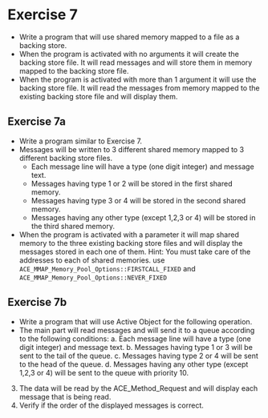 # Exercise 7

* Write a program that will use shared memory mapped to a file as a backing store.
* When the program is activated with no arguments it will create the backing store file.
    It will read messages and will store them in memory mapped to the backing store file.
* When the program is activated with more than 1 argument it will use the backing store file.
    It will read the messages from memory mapped to the existing backing store file and will display them.

## Exercise 7a
* Write a program similar to Exercise 7.
* Messages will be written to 3 different shared memory mapped to 3 different backing store files.
    * Each message line will have a type (one digit integer) and message text.
    * Messages having type 1 or 2 will be stored in the first shared memory.
    * Messages having type 3 or 4 will be stored in the second shared memory.
    * Messages having any other type (except 1,2,3 or 4) will be stored in the third shared memory.
* When the program is activated with a parameter it will map shared memory to the three existing backing
    store files and will display the messages stored in each one of them.
Hint: You must take care of the addresses to each of shared memories.
    use `ACE_MMAP_Memory_Pool_Options::FIRSTCALL_FIXED`
    and `ACE_MMAP_Memory_Pool_Options::NEVER_FIXED`

## Exercise 7b
* Write a program that will use Active Object for the following operation.
* The main part will read messages and will send it to a queue according to the following conditions:
    a. Each message line will have a type (one digit integer) and message text.
    b. Messages having type 1 or 3 will be sent to the tail of the queue.
    c. Messages having type 2 or 4 will be sent to the head of the queue.
    d. Messages having any other type (except 1,2,3 or 4) will be sent to the queue with priority 10.
3. The data will be read by the ACE_Method_Request and will display each message that is being read.
4. Verify if the order of the displayed messages is correct.
